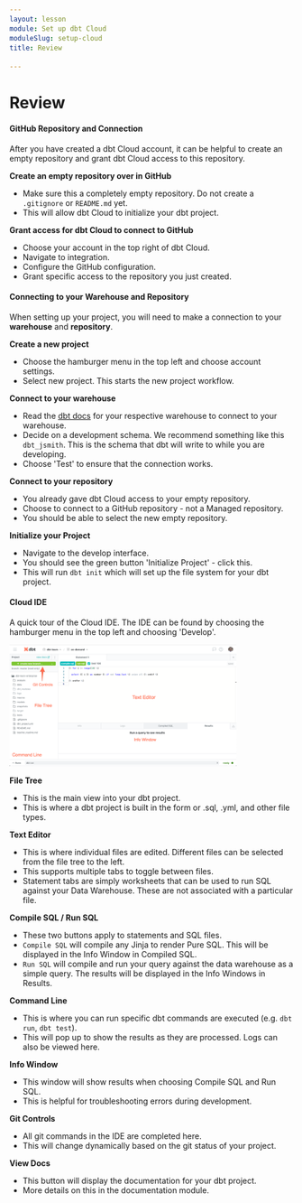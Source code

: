 ```yaml
---
layout: lesson
module: Set up dbt Cloud
moduleSlug: setup-cloud
title: Review

---
```


# Review

#### GitHub Repository and Connection

After you have created a dbt Cloud account, it can be helpful to create an empty repository and grant dbt Cloud access to this repository.

**Create an empty repository over in GitHub**
* Make sure this a completely empty repository.  Do not create a `.gitignore` or `README.md` yet.  
* This will allow dbt Cloud to initialize your dbt project.

**Grant access for dbt Cloud to connect to GitHub**
* Choose your account in the top right of dbt Cloud.
* Navigate to integration.
* Configure the GitHub configuration.
* Grant specific access to the repository you just created.

#### Connecting to your Warehouse and Repository
When setting up your project, you will need to make a connection to your **warehouse** and **repository**.

**Create a new project**
* Choose the hamburger menu in the top left and choose account settings.
* Select new project.  This starts the new project workflow.

**Connect to your warehouse**
* Read the [dbt docs](https://docs.getdbt.com/docs/dbt-cloud/cloud-configuring-dbt-cloud/connecting-your-database) for your respective warehouse to connect to your warehouse.
* Decide on a development schema.  We recommend something like this `dbt_jsmith`.  This is the schema that dbt will write to while you are developing.
* Choose 'Test' to ensure that the connection works.

**Connect to your repository**
* You already gave dbt Cloud access to your empty repository.
* Choose to connect to a GitHub repository - not a Managed repository.
* You should be able to select the new empty repository.

**Initialize your Project**
* Navigate to the develop interface.
* You should see the green button 'Initialize Project' - click this.
* This will run `dbt init` which will set up the file system for your dbt project.

#### Cloud IDE
A quick tour of the Cloud IDE.  The IDE can be found by choosing the hamburger menu in the top left and choosing 'Develop'.

<img src="/ui/img/ondemand/cloud_ide.png" style="width: 80%;">

**File Tree**
* This is the main view into your dbt project.
* This is where a dbt project is built in the form or .sql, .yml, and other file types.

**Text Editor**
* This is where individual files are edited.  Different files can be selected from the file tree to the left.
* This supports multiple tabs to toggle between files.
* Statement tabs are simply worksheets that can be used to run SQL against your Data Warehouse.  These are not associated with a particular file.

**Compile SQL / Run SQL**
* These two buttons apply to statements and SQL files.
* `Compile SQL` will compile any Jinja to render Pure SQL.  This will be displayed in the Info Window in Compiled SQL.
* `Run SQL` will compile and run your query against the data warehouse as a simple query.  The results will be displayed in the Info Windows in Results.

**Command Line**
* This is where you can run specific dbt commands are executed (e.g. `dbt run`, `dbt test`).
* This will pop up to show the results as they are processed.  Logs can also be viewed here.

**Info Window**
* This window will show results when choosing Compile SQL and Run SQL.
* This is helpful for troubleshooting errors during development. 

**Git Controls**
* All git commands in the IDE are completed here.
* This will change dynamically based on the git status of your project.

**View Docs**
* This button will display the documentation for your dbt project.
* More details on this in the documentation module.